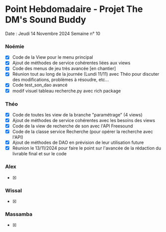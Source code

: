 # Point Hebdomadaire - Projet The DM's Sound Buddy


Date : Jeudi 14 Novembre 2024
Semaine n° 10


### Noémie

- [x] Code de la View pour le menu principal
- [x] Ajout de méthodes de service cohérentes liées aux views
- [x] Code des menus de jeu très avancée [en chantier]
- [x] Réunion tout au long de la journée (Lundi 11/11) avec Théo pour discuter des modifications, problèmes à résoudre, etc...
- [x] Code test_son_dao avancé
- [x] modif visuel tableau recherche.py avec rich package

### Théo

- [x] Code de toutes les view de la branche "paramétrage" (4 views)
- [x] Ajout de méthodes de service cohérentes avec les besoins des views
- [x] Code de la view de recherche de son avec l'API Freesound
- [x] Code de la classe service Recherche (pour opérer la recherche avec l'API)
- [x] Ajout de méthodes de DAO en prévision de leur utilisation future
- [x] Réunion le 13/11/2024 pour faire le point sur l'avancée de la rédaction du livrable
      final et sur le code

### Alex

- [x]

### Wissal

- [x]

### Massamba

- [x]
